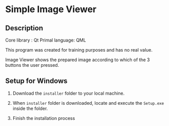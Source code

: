 # Simple Image Viewer

## Description

Core library : Qt
Primal language: QML

This program was created for training purposes and has no real value. 

Image Viewer shows the prepared image according to which of the 3 buttons the user pressed.

## Setup for Windows

1. Download the `installer` folder to your local machine.

2. When `installer` folder is downloaded, locate and execute the `Setup.exe` inside the folder.

3. Finish the installation process